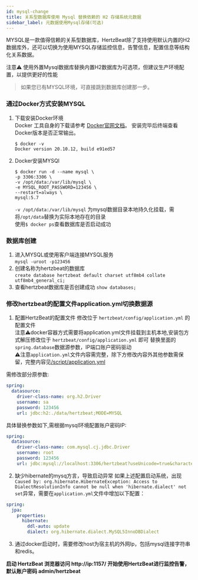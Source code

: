 ```yaml
---
id: mysql-change  
title: 关系型数据库使用 Mysql 替换依赖的 H2 存储系统元数据            
sidebar_label: 元数据使用Mysql存储(可选)      
---
```

MYSQL是一款值得信赖的关系型数据库，HertzBeat除了支持使用默认内置的H2数据库外，还可以切换为使用MYSQL存储监控信息，告警信息，配置信息等结构化关系数据。  

注意⚠️ 使用外置Mysql数据库替换内置H2数据库为可选项，但建议生产环境配置，以提供更好的性能

> 如果您已有MYSQL环境，可直接跳到数据库创建那一步。  

### 通过Docker方式安装MYSQL   
1. 下载安装Docker环境   
   Docker 工具自身的下载请参考 [Docker官网文档](https://docs.docker.com/get-docker/)。
   安装完毕后终端查看Docker版本是否正常输出。  
   ```
   $ docker -v
   Docker version 20.10.12, build e91ed57
   ```
2. Docker安装MYSQl  
   ```
   $ docker run -d --name mysql \
   -p 3306:3306 \
   -v /opt/data:/var/lib/mysql \
   -e MYSQL_ROOT_PASSWORD=123456 \
   --restart=always \
   mysql:5.7
   ```
   `-v /opt/data:/var/lib/mysql` 为mysql数据目录本地持久化挂载，需将`/opt/data`替换为实际本地存在的目录           
   使用```$ docker ps```查看数据库是否启动成功

### 数据库创建   
1. 进入MYSQL或使用客户端连接MYSQL服务   
   `mysql -uroot -p123456`  
2. 创建名称为hertzbeat的数据库    
   `create database hertzbeat default charset utf8mb4 collate utf8mb4_general_ci;`
3. 查看hertzbeat数据库是否创建成功
   `show databases;`

### 修改hertzbeat的配置文件application.yml切换数据源   

1. 配置HertzBeat的配置文件
   修改位于 `hertzbeat/config/application.yml` 的配置文件   
   注意⚠️docker容器方式需要将application.yml文件挂载到主机本地,安装包方式解压修改位于 `hertzbeat/config/application.yml` 即可
   替换里面的`spring.database`数据源参数，IP端口账户密码驱动   
   ⚠️注意`application.yml`文件内容需完整，除下方修改内容外其他参数需保留，完整内容见[/script/application.yml](https://gitee.com/dromara/hertzbeat/raw/master/script/application.yml)  
   
需修改部分原参数: 
```yaml
spring:
  datasource:
    driver-class-name: org.h2.Driver
    username: sa
    password: 123456
    url: jdbc:h2:./data/hertzbeat;MODE=MYSQL
```
具体替换参数如下,需根据mysql环境配置账户密码IP:   
```yaml
spring:
  datasource:
    driver-class-name: com.mysql.cj.jdbc.Driver
    username: root
    password: 123456
    url: jdbc:mysql://localhost:3306/hertzbeat?useUnicode=true&characterEncoding=utf-8&useSSL=false
```

2. 缺少hibernate的mysq方言，导致启动异常
    如果上述配置启动系统，出现` Caused by: org.hibernate.HibernateException: Access to DialectResolutionInfo cannot be null when 'hibernate.dialect' not set`异常，需要在`application.yml`文件中增加以下配置：
```yaml
spring:
  jpa:
    properties:
      hibernate:
        ddl-auto: update
        dialect: org.hibernate.dialect.MySQL5InnoDBDialect 
```

3. 通过docker启动时，需要修改host为宿主机的外网Ip，包括mysql连接字符串和redis。


**启动 HertzBeat 浏览器访问 http://ip:1157/ 开始使用HertzBeat进行监控告警，默认账户密码 admin/hertzbeat**  
